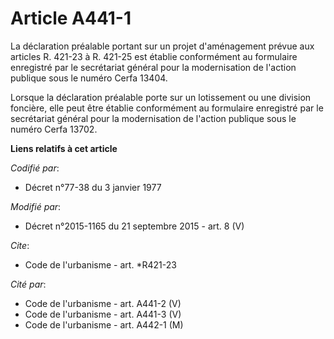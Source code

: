 # Article A441-1

La déclaration préalable portant sur un projet d'aménagement prévue aux articles R. 421-23 à R. 421-25 est établie
conformément au formulaire enregistré par le secrétariat général pour la modernisation de l'action publique sous le numéro
Cerfa 13404. 

Lorsque la déclaration préalable porte sur un lotissement ou une division foncière, elle peut être établie conformément au
formulaire enregistré par le secrétariat général pour la modernisation de l'action publique sous le numéro Cerfa 13702.

**Liens relatifs à cet article**

_Codifié par_:

  - Décret n°77-38 du 3 janvier 1977

_Modifié par_:

  - Décret n°2015-1165 du 21 septembre 2015 - art. 8 (V)

_Cite_:

  - Code de l'urbanisme - art. *R421-23

_Cité par_:

  - Code de l'urbanisme - art. A441-2 (V)
  - Code de l'urbanisme - art. A441-3 (V)
  - Code de l'urbanisme - art. A442-1 (M)
